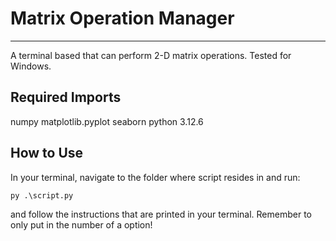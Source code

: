 # Matrix Operation Manager
---
A terminal based that can perform 2-D matrix operations.
Tested for Windows.

## Required Imports
numpy
matplotlib.pyplot
seaborn
python 3.12.6

## How to Use
In your terminal, navigate to the folder where script resides in and run:
```
py .\script.py
```
and follow the instructions that are printed in your terminal. Remember to only put in the number of a option!

